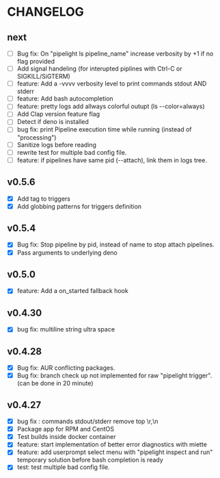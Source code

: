 # CHANGELOG

## next

- [ ] Bug fix: On "pipelight ls pipeline_name" increase verbosity by +1 if no flag provided
- [ ] Add signal handeling (for interupted piplines with Ctrl-C or SIGKILL/SiGTERM)
- [ ] feature: Add a -vvvv verbosity level to print commands stdout AND stderr
- [ ] feature: Add bash autocompletion
- [ ] feature: pretty logs add allways colorful outupt (ls --color=always)
- [ ] Add Clap version feature flag
- [ ] Detect if deno is installed
- [ ] bug fix: print Pipeline execution time while running (instead of "processing")
- [ ] Sanitize logs before reading
- [ ] rewrite test for multiple bad config file.
- [ ] feature: if pipelines have same pid (--attach), link them in logs tree.

## v0.5.6

- [x] Add tag to triggers
- [x] Add globbing patterns for triggers definition

## v0.5.4

- [x] Bug fix: Stop pipeline by pid, instead of name to stop attach pipelines.
- [x] Pass arguments to underlying deno

## v0.5.0

- [x] feature: Add a on_started fallback hook

## v0.4.30

- [x] bug fix: multiline string ultra space

## v0.4.28

- [x] Bug fix: AUR conflicting packages.
- [x] Bug fix: branch check up not implemented for raw "pipelight trigger". (can be done in 20 minute)

## v0.4.27

- [x] bug fix : commands stdout/stderr remove top \r,\n
- [x] Package app for RPM and CentOS
- [x] Test builds inside docker container
- [x] feature: start implementation of better error diagnostics with miette
- [x] feature: add userprompt select menu with "pipelight inspect and run" temporary solution before bash completion is ready
- [x] test: test multiple bad config file.
